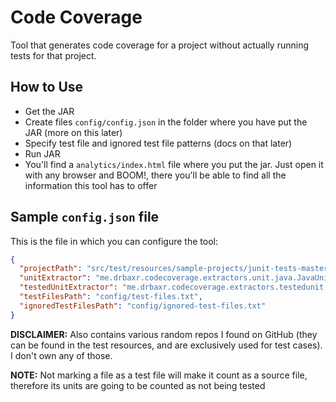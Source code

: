 # Code Coverage
Tool that generates code coverage for a project without actually running tests for that project.

## How to Use
- Get the JAR
- Create files ```config/config.json``` in the folder where you have put the JAR (more on this later)
- Specify test file and ignored test file patterns (docs on that later)
- Run JAR
- You'll find a ```analytics/index.html``` file where you put the jar. Just open it with any browser and BOOM!, there you'll be able to find all the information this tool has to offer  

## Sample ```config.json``` file
This is the file in which you can configure the tool:
```json
{
  "projectPath": "src/test/resources/sample-projects/junit-tests-master",
  "unitExtractor": "me.drbaxr.codecoverage.extractors.unit.java.JavaUnitExtractor",
  "testedUnitExtractor": "me.drbaxr.codecoverage.extractors.testedunit.JavaTestedUnitExtractor",
  "testFilesPath": "config/test-files.txt",
  "ignoredTestFilesPath": "config/ignored-test-files.txt"
}
```

**DISCLAIMER:** Also contains various random repos I found on GitHub (they can be found in the test resources, and are exclusively used for test cases). I don't own any of those.

**NOTE:** Not marking a file as a test file will make it count as a source file, therefore its units are going to be counted as not being tested